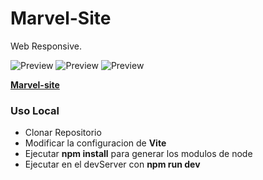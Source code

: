 # Marvel-Site
Web Responsive.

![Preview](public/images/pre-visualizer.png)
![Preview](public/images/pre-visualizer.png)
![Preview](public/images/pre-visualizer.png)

**[Marvel-site](https://l-devjs.github.io/Blackjack-21/)**

### Uso Local
- Clonar Repositorio
- Modificar la configuracion de **Vite**
- Ejecutar **npm install** para generar los modulos de node
- Ejecutar en el devServer con **npm run dev**
